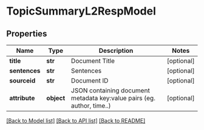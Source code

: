 # TopicSummaryL2RespModel

## Properties
Name | Type | Description | Notes
------------ | ------------- | ------------- | -------------
**title** | **str** | Document Title | [optional] 
**sentences** | **str** | Sentences | [optional] 
**sourceid** | **str** | Document ID | [optional] 
**attribute** | **object** | JSON containing document metadata key:value pairs (eg. author, time..) | [optional] 

[[Back to Model list]](../README.md#documentation-for-models) [[Back to API list]](../README.md#documentation-for-api-endpoints) [[Back to README]](../README.md)


